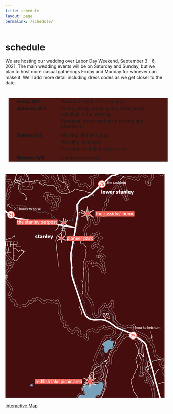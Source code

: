 ```yaml
---
title: schedule
layout: page
permalink: /schedule/
---
```

<style>
table  {
  border-spacing: 0 30px;
  padding: 0 20px 0 20px;
  margin: 40px 10px 40px 10px;
  background-color: #4f1712;

}

tr {
  margin-top: 0px;
}
td {
  vertical-align: top;
}
td:first-child {
  font-weight: 900;
}
td p {
  margin-top: 0;
  margin-bottom: 5px;
}
</style>

<h1> schedule </h1>
We are hosting our wedding over Labor Day Weekend, September 3 - 6, 2021.
The main wedding events will be on Saturday and Sunday, but we plan to host
more casual gatherings Friday and Monday for whoever can make it. We’ll add
more detail including dress codes as we get closer to the date.

<style>
</style>
<table>
<colgroup>
  <col span="1" style="width:30%;">
</colgroup>
<tr>
<td>Friday  9/3 </td>
  <td>Welcome event in the evening </td>
</tr>

<tr>
<td>Saturday 9/4</td>

<td>
  <p>
  Hiking, biking, paddling and other group activities in the
  morning
  </p>
  <p>
  Rehearsal dinner and party starting late afternoon
  </p>
</td>
</tr>

<tr>
<td>Sunday 9/5</td>
<td>
  <p>
  Morning hike and yoga
  </p>
  <p>
  Wedding ceremony
  </p>
  <p>
  Reception and dancing to follow
  </p>
</td>
</tr>

<tr>
<td>Monday 9/6</td>
<td>Goodbye breakfast </td>
</tr>
</table>

<img src="/assets/img/map.png">

<a href="https://www.google.com/maps/d/u/0/edit?mid=1_B3vhMWHFdH3K45NLqSttNAF5bBIlxmC&ll=44.21602395604157%2C-114.93824980208565&z=18">Interactive Map</a>
